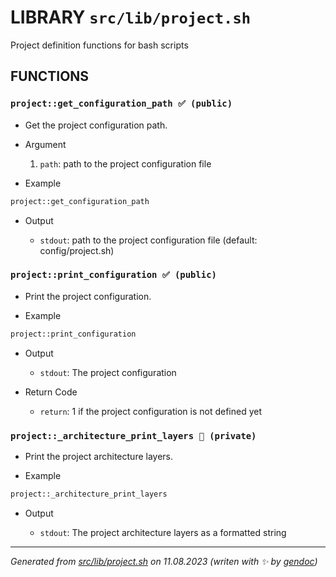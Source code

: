 # LIBRARY `src/lib/project.sh`

Project definition functions for bash scripts

## FUNCTIONS

### `project::get_configuration_path ✅ (public)`

* Get the project configuration path.

* Argument

  1. `path`: path to the project configuration file

* Example

```bash
project::get_configuration_path
```

* Output

  * `stdout`: path to the project configuration file (default: config/project.sh)

### `project::print_configuration ✅ (public)`

* Print the project configuration.

* Example

```bash
project::print_configuration
```

* Output

  * `stdout`: The project configuration

* Return Code

  * `return`: 1 if the project configuration is not defined yet

### `project::_architecture_print_layers 🚫 (private)`

* Print the project architecture layers.

* Example

```bash
project::_architecture_print_layers
```

* Output

  * `stdout`: The project architecture layers as a formatted string

---------------------------------------
*Generated from [src/lib/project.sh](../../../src/lib/project.sh) on 11.08.2023         (writen with ✨ by [gendoc](../../../src/lib/ext/gendoc.sh))*
